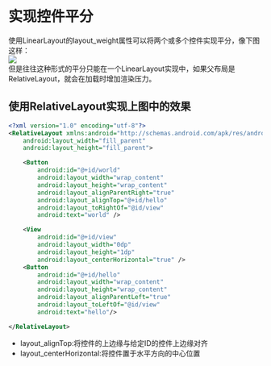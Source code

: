 # 实现控件平分    
使用LinearLayout的layout_weight属性可以将两个或多个控件实现平分，像下图这样：   
![](http://p1.bpimg.com/567571/d4993b7acca55e4b.png)    
但是往往这种形式的平分只能在一个LinearLayout实现中，如果父布局是RelativeLayout，就会在加载时增加渲染压力。  
## 使用RelativeLayout实现上图中的效果   
```xml
<?xml version="1.0" encoding="utf-8"?>
<RelativeLayout xmlns:android="http://schemas.android.com/apk/res/android"
    android:layout_width="fill_parent"
    android:layout_height="fill_parent">

    <Button
        android:id="@+id/world"
        android:layout_width="wrap_content"
        android:layout_height="wrap_content"
        android:layout_alignParentRight="true"
        android:layout_alignTop="@+id/hello"
        android:layout_toRightOf="@id/view"
        android:text="world" />

    <View
        android:id="@+id/view"
        android:layout_width="0dp"
        android:layout_height="1dp"
        android:layout_centerHorizontal="true" />
    <Button
        android:id="@+id/hello"
        android:layout_width="wrap_content"
        android:layout_height="wrap_content"
        android:layout_alignParentLeft="true"
        android:layout_toLeftOf="@id/view"
        android:text="hello"/>

</RelativeLayout>


```
* layout_alignTop:将控件的上边缘与给定ID的控件上边缘对齐   
* layout_centerHorizontal:将控件置于水平方向的中心位置   
